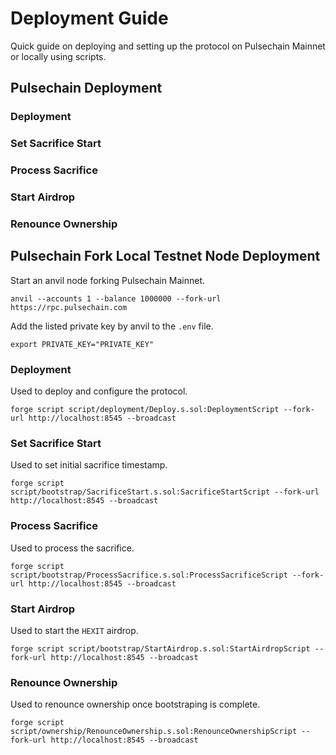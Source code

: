 # Deployment Guide
Quick guide on deploying and setting up the protocol on Pulsechain Mainnet or locally using scripts.

## Pulsechain Deployment

### Deployment
### Set Sacrifice Start
### Process Sacrifice
### Start Airdrop
### Renounce Ownership

## Pulsechain Fork Local Testnet Node Deployment
Start an anvil node forking Pulsechain Mainnet.
```
anvil --accounts 1 --balance 1000000 --fork-url https://rpc.pulsechain.com
```

Add the listed private key by anvil to the `.env` file.
```
export PRIVATE_KEY="PRIVATE_KEY"
```

### Deployment
Used to deploy and configure the protocol.
```
forge script script/deployment/Deploy.s.sol:DeploymentScript --fork-url http://localhost:8545 --broadcast
```

### Set Sacrifice Start
Used to set initial sacrifice timestamp.
```
forge script script/bootstrap/SacrificeStart.s.sol:SacrificeStartScript --fork-url http://localhost:8545 --broadcast
```

### Process Sacrifice
Used to process the sacrifice.
```
forge script script/bootstrap/ProcessSacrifice.s.sol:ProcessSacrificeScript --fork-url http://localhost:8545 --broadcast
```

### Start Airdrop
Used to start the `HEXIT` airdrop.
```
forge script script/bootstrap/StartAirdrop.s.sol:StartAirdropScript --fork-url http://localhost:8545 --broadcast
```

### Renounce Ownership
Used to renounce ownership once bootstraping is complete. 
```
forge script script/ownership/RenounceOwnership.s.sol:RenounceOwnershipScript --fork-url http://localhost:8545 --broadcast
```